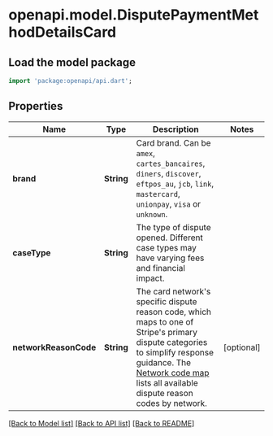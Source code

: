 # openapi.model.DisputePaymentMethodDetailsCard

## Load the model package
```dart
import 'package:openapi/api.dart';
```

## Properties
Name | Type | Description | Notes
------------ | ------------- | ------------- | -------------
**brand** | **String** | Card brand. Can be `amex`, `cartes_bancaires`, `diners`, `discover`, `eftpos_au`, `jcb`, `link`, `mastercard`, `unionpay`, `visa` or `unknown`. | 
**caseType** | **String** | The type of dispute opened. Different case types may have varying fees and financial impact. | 
**networkReasonCode** | **String** | The card network's specific dispute reason code, which maps to one of Stripe's primary dispute categories to simplify response guidance. The [Network code map](https://stripe.com/docs/disputes/categories#network-code-map) lists all available dispute reason codes by network. | [optional] 

[[Back to Model list]](../README.md#documentation-for-models) [[Back to API list]](../README.md#documentation-for-api-endpoints) [[Back to README]](../README.md)


